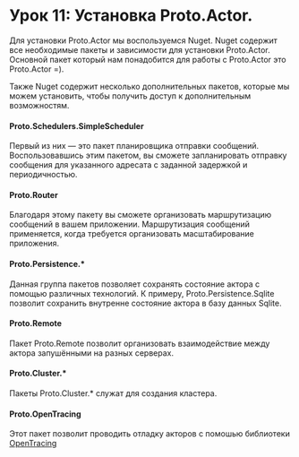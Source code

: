 # Урок 11: Установка Proto.Actor.

Для установки Proto.Actor мы воспользуемся Nuget. Nuget содержит все необходимые пакеты и зависимости для установки Proto.Actor. Основной пакет который нам понадобится для работы с Proto.Actor это Proto.Actor =). 

Также Nuget содержит несколько дополнительных пакетов, которые мы можем установить, чтобы получить доступ к дополнительным возможностям. 

#### Proto.Schedulers.SimpleScheduler

Первый из них — это пакет планировщика отправки сообщений. Воспользовавшись этим пакетом, вы сможете запланировать отправку сообщения для указанного адресата с заданной задержкой и периодичностью.

#### Proto.Router

Благодаря этому пакету вы сможете организовать маршрутизацию сообщений в вашем приложении.   Маршрутизация сообщений применяется, когда требуется организовать масштабирование приложения.

#### Proto.Persistence.*

Данная группа пакетов позволяет сохранять состояние актора с помощью различных технологий. К примеру, Proto.Persistence.Sqlite позволит сохранить внутренне состояние актора в базу данных Sqlite.

#### Proto.Remote

Пакет Proto.Remote позволит организовать взаимодействие между актора запушёнными на разных серверах.

#### Proto.Cluster.*

Пакеты Proto.Cluster.* служат для создания кластера.

#### Proto.OpenTracing

Этот пакет позволит проводить отладку акторов с помошью библиотеки [OpenTracing](https://opentracing.io/)



